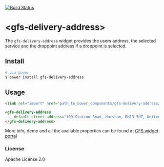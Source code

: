 [![Build Status](https://travis-ci.org/GlobalFreightSolutions/gfs-delivery-address.svg?branch=master)](https://travis-ci.org/GlobalFreightSolutions/gfs-delivery-address)


# &lt;gfs-delivery-address&gt;

The `gfs-delivery-address` widget provides the users address, the selected service and the droppoint address if a droppoint is selected.


## Install

```bash
# via bower
$ bower install gfs-delivery-address
```

## Usage
```html
<link rel="import" href="path_to_bower_components/gfs-delivery-address/gfs-delivery-address.html" />
```

<!---
```
<custom-element-demo>
    <template>
        <script src="../webcomponentsjs/webcomponents-lite.js"></script>
        <link rel="import" href="gfs-delivery-address.html">
        <next-code-block></next-code-block>
    </template>
</custom-element-demo>
```
-->


```html
<gfs-delivery-address
    default-street-address="100 Station Road, Horsham, RH13 5UZ, United Kingdom">
</gfs-delivery-address>
```

More info, demo and all the available properties can be found at [GFS widget portal](http://gfsdeveloperportal.azurewebsites.net/info/documentation/gfs-checkout/the-gfs-checkout-widgets/delivery-address-widget/ "The GFS Delivery Address Widget")


### License

Apache License 2.0
